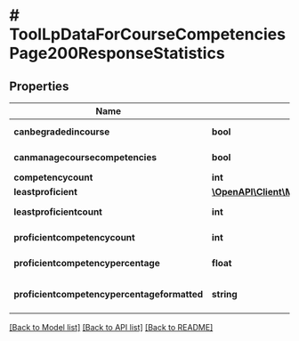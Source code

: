 # # ToolLpDataForCourseCompetenciesPage200ResponseStatistics

## Properties

Name | Type | Description | Notes
------------ | ------------- | ------------- | -------------
**canbegradedincourse** | **bool** | canbegradedincourse | [default to null]
**canmanagecoursecompetencies** | **bool** | canmanagecoursecompetencies | [default to null]
**competencycount** | **int** | competencycount |
**leastproficient** | [**\OpenAPI\Client\Model\CoreCompetencyReadUserEvidence200ResponseCompetenciesInner[]**](CoreCompetencyReadUserEvidence200ResponseCompetenciesInner.md) |  |
**leastproficientcount** | **int** | leastproficientcount | [default to null]
**proficientcompetencycount** | **int** | proficientcompetencycount | [default to null]
**proficientcompetencypercentage** | **float** | proficientcompetencypercentage | [default to null]
**proficientcompetencypercentageformatted** | **string** | proficientcompetencypercentageformatted | [default to 'null']

[[Back to Model list]](../../README.md#models) [[Back to API list]](../../README.md#endpoints) [[Back to README]](../../README.md)
